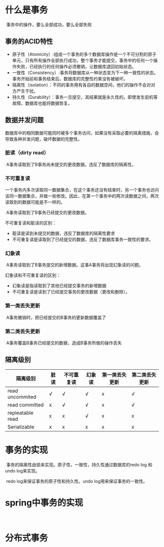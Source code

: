 # 什么是事务

​	事务中的操作，要么全部成功，要么全部失败

## 事务的ACID特性

* 原子性（Atomicity）:组成一个事务的多个数据库操作是一个不可分割的原子单元，只有所有操作全部执行成功，整个事务才能提交，事务中的任何一个操作失败，已经执行的任何操作必须撤销，让数据库退回初始状态。
* 一致性（Consistency）:事务将数据库从一种状态变为下一种一致性的状态。事务开始前和事务结束后，数据库的完整性约束没有被破坏。
* 隔离性（isolation）：不同的事务用有各自的数据空间，他们的操作不会对对方产生干扰。
* 持久性（Durability）：事务一旦提交，其结果就是永久性的。即使发生宕机等故障，数据库也能将数据恢复。

## 数据并发问题

​	数据库中的相同数据可能同时被多个事务访问，如果没有采取必要的隔离措施，会导致各种并发问题，破坏数据的完整性。

### 脏读（dirty read）

​	A事务读取到了B事务尚未提交的更改数据。违反了数据库的隔离性。

### 不可重复读

​	一个事务内多次读取同一数据集合，在这个事务还没有结束时，另一个事务也访问该同一数据集合，并做一些修改。因此，在第一个事务中的两次读数据之间，两次读取到的数据可能是不一样的。	

​	A事务读取到了B事务已经提交的更改数据。

不可重复读和脏读的区别：

* 脏读是读到未提交的数据，违反了数据库的隔离性要求
* 不可重复读是读取到了已经提交的数据，违反了数据库事务一致性的要求。

### 幻象读

​	A事务读取到了B事务提交的新增数据。这事A事务将出现幻象读的问题。

幻象读和不可重复读的区别：

* 幻象读是指读取到了其他已经提交事务的新增数据
* 不可重复读是读到了已经提交事务的更改数据（更改和删除）。

### 第一类丢失更新

​	A事务撤销时，把已经提交的B事务的更新数据覆盖了

### 第二类丢失更新

​	A事务覆盖B事务已经提交的数据，造成B事务所做的操作丢失

## 隔离级别

| 隔离级别         | 脏读 | 不可重复读 | 幻象读 | 第一类丢失更新 | 第二类丢失更新 |
| ---------------- | ---- | ---------- | ------ | -------------- | -------------- |
| read uncommited  | √    | √          | √      | x              | √              |
| read committed   | x    | √          | √      | x              | √              |
| repleatable read | x    | x          | √      | x              | x              |
| Serializable     | x    | x          | x      | x              | x              |

# 事务的实现

​	事务的隔离性由锁来实现。原子性，一致性，持久性通过数据库的redo log 和undo log来实现。

​	redo log来保证事务的原子性和持久性。undo log用来保证事务的一致性。

# spring中事务的实现

​	

# 分布式事务







































































































































































































































































































































































































































































































































































































































































































































































































































































































































































































































































































































































































































































































































































































































































































































































































































































































































































































































































































































































































































































































































































































































































































